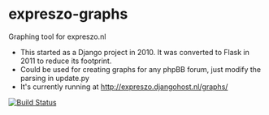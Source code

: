 expreszo-graphs
===============

Graphing tool for expreszo.nl

* This started as a Django project in 2010. It was converted to Flask in 2011 to reduce its footprint.
* Could be used for creating graphs for any phpBB forum, just modify the parsing in update.py
* It's currently running at http://expreszo.djangohost.nl/graphs/

[![Build Status](https://travis-ci.org/jochem/expreszo-graphs.png?branch=master)](https://travis-ci.org/jochem/expreszo-graphs)
